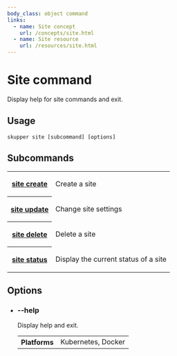 ```yaml
---
body_class: object command
links:
  - name: Site concept
    url: /concepts/site.html
  - name: Site resource
    url: /resources/site.html
---
```


# Site command

<section>

Display help for site commands and exit.

</section>

<section>

## Usage

~~~ shell
skupper site [subcommand] [options]
~~~

</section>

<section>

## Subcommands

<table class="objects">
<tr><th><a href="site-create.html">site create</a></th><td><p>Create a site</p>
</td></tr>
<tr><th><a href="site-update.html">site update</a></th><td><p>Change site settings</p>
</td></tr>
<tr><th><a href="site-delete.html">site delete</a></th><td><p>Delete a site</p>
</td></tr>
<tr><th><a href="site-status.html">site status</a></th><td><p>Display the current status of a site</p>
</td></tr>
</table>

</section>

<section>

## Options

- <h3 id="help">--help <span class="attribute-info"></span></h3>

  Display help and exit.

  <table class="fields"><tr><th>Platforms</th><td>Kubernetes, Docker</td></table>

</section>
